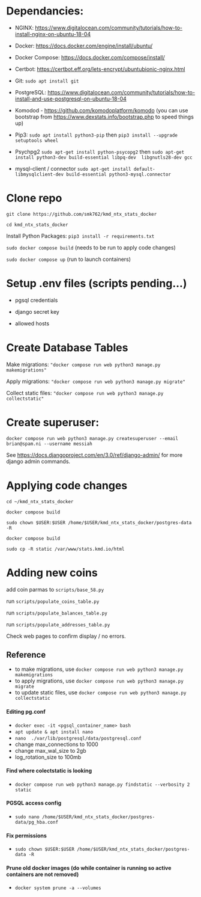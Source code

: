 # Dependancies:

- NGINX:  https://www.digitalocean.com/community/tutorials/how-to-install-nginx-on-ubuntu-18-04

- Docker: https://docs.docker.com/engine/install/ubuntu/

- Docker Compose: https://docs.docker.com/compose/install/

- Certbot: https://certbot.eff.org/lets-encrypt/ubuntubionic-nginx.html

- Git: `sudo apt install git`

- PostgreSQL: https://www.digitalocean.com/community/tutorials/how-to-install-and-use-postgresql-on-ubuntu-18-04

- Komodod - https://github.com/komodoplatform/komodo (you can use bootstrap from https://www.dexstats.info/bootstrap.php to speed things up)

- Pip3: `sudo apt install python3-pip` then `pip3 install --upgrade setuptools wheel`

- Psychpg2 `sudo apt-get install python-psycopg2` then `sudo apt-get install python3-dev build-essential libpq-dev  libgnutls28-dev gcc`

- mysql-client / connector `sudo apt-get install default-libmysqlclient-dev build-essential python3-mysql.connector`


# Clone repo
`git clone https://github.com/smk762/kmd_ntx_stats_docker`

`cd kmd_ntx_stats_docker`

Install Python Packages: `pip3 install -r requirements.txt` 

`sudo docker compose build`  (needs to be run to apply code changes)

`sudo docker compose up` (run to launch containers)

# Setup .env files (scripts pending...)
- pgsql credentials

- django secret key

- allowed hosts

# Create Database Tables

Make migrations: `"docker compose run web python3 manage.py makemigrations"`

Apply migrations: `"docker compose run web python3 manage.py migrate"`

Collect static files: `"docker compose run web python3 manage.py collectstatic"`

# Create superuser:
 `docker compose run web python3 manage.py createsuperuser --email brian@spam.ni --username messiah`

See https://docs.djangoproject.com/en/3.0/ref/django-admin/ for more django admin commands.

# Applying code changes
`cd ~/kmd_ntx_stats_docker`

`docker compose build`

`sudo chown $USER:$USER /home/$USER/kmd_ntx_stats_docker/postgres-data -R`

`docker compose build`

`sudo cp -R static /var/www/stats.kmd.io/html`

# Adding new coins

add coin parmas to `scripts/base_58.py`

run `scripts/populate_coins_table.py`

run `scripts/populate_balances_table.py`

run `scripts/populate_addresses_table.py`

Check web pages to confirm display / no errors.


## Reference
- to make migrations, use `docker compose run web python3 manage.py makemigrations`
- to apply migrations, use `docker compose run web python3 manage.py migrate`
- to update static files, use `docker compose run web python3 manage.py collectstatic`
#### Editing pg.conf
- `docker exec -it <pgsql_container_name> bash`
- `apt update & apt install nano`
- `nano  ./var/lib/postgresql/data/postgresql.conf`
- change max_connections to 1000
- change max_wal_size to 2gb
- log_rotation_size to 100mb

#### Find where colectstatic is looking
- `docker compose run web python3 manage.py findstatic --verbosity 2 static`

#### PGSQL access config
- `sudo nano /home/$USER/kmd_ntx_stats_docker/postgres-data/pg_hba.conf`

#### Fix permissions
- `sudo chown $USER:$USER /home/$USER/kmd_ntx_stats_docker/postgres-data -R`

#### Prune old docker images (do while container is running so active containers are not removed)
- `docker system prune -a --volumes`